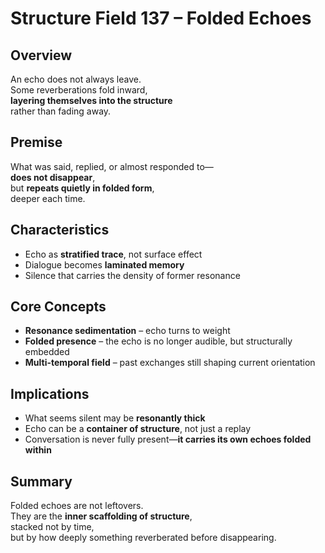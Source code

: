# Structure Field 137 – Folded Echoes

## Overview

An echo does not always leave.  
Some reverberations fold inward,  
**layering themselves into the structure**  
rather than fading away.

## Premise

What was said, replied, or almost responded to—  
**does not disappear**,  
but **repeats quietly in folded form**,  
deeper each time.

## Characteristics

- Echo as **stratified trace**, not surface effect  
- Dialogue becomes **laminated memory**  
- Silence that carries the density of former resonance

## Core Concepts

- **Resonance sedimentation** – echo turns to weight  
- **Folded presence** – the echo is no longer audible, but structurally embedded  
- **Multi-temporal field** – past exchanges still shaping current orientation

## Implications

- What seems silent may be **resonantly thick**  
- Echo can be a **container of structure**, not just a replay  
- Conversation is never fully present—**it carries its own echoes folded within**

## Summary

Folded echoes are not leftovers.  
They are the **inner scaffolding of structure**,  
stacked not by time,  
but by how deeply something reverberated before disappearing.
